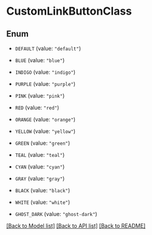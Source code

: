 # CustomLinkButtonClass

## Enum


* `DEFAULT` (value: `"default"`)

* `BLUE` (value: `"blue"`)

* `INDIGO` (value: `"indigo"`)

* `PURPLE` (value: `"purple"`)

* `PINK` (value: `"pink"`)

* `RED` (value: `"red"`)

* `ORANGE` (value: `"orange"`)

* `YELLOW` (value: `"yellow"`)

* `GREEN` (value: `"green"`)

* `TEAL` (value: `"teal"`)

* `CYAN` (value: `"cyan"`)

* `GRAY` (value: `"gray"`)

* `BLACK` (value: `"black"`)

* `WHITE` (value: `"white"`)

* `GHOST_DARK` (value: `"ghost-dark"`)


[[Back to Model list]](../README.md#documentation-for-models) [[Back to API list]](../README.md#documentation-for-api-endpoints) [[Back to README]](../README.md)


